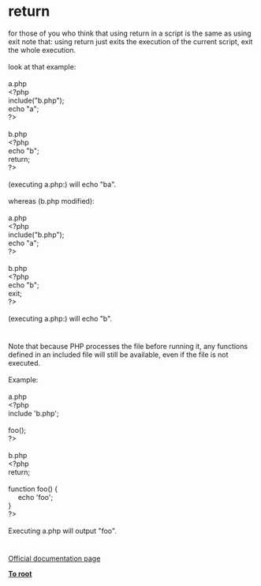# return




<div class="phpcode"><span class="html">
for those of you who think that using return in a script is the same as using exit note that: using return just exits the execution of the current script, exit the whole execution.<br><br>look at that example:<br><br>a.php<br><span class="default">&lt;?php<br></span><span class="keyword">include(</span><span class="string">&quot;b.php&quot;</span><span class="keyword">);<br>echo </span><span class="string">&quot;a&quot;</span><span class="keyword">;<br></span><span class="default">?&gt;<br></span><br>b.php<br><span class="default">&lt;?php<br></span><span class="keyword">echo </span><span class="string">&quot;b&quot;</span><span class="keyword">;<br>return;<br></span><span class="default">?&gt;<br></span><br>(executing a.php:) will echo &quot;ba&quot;.<br><br>whereas (b.php modified):<br><br>a.php<br><span class="default">&lt;?php<br></span><span class="keyword">include(</span><span class="string">&quot;b.php&quot;</span><span class="keyword">);<br>echo </span><span class="string">&quot;a&quot;</span><span class="keyword">;<br></span><span class="default">?&gt;<br></span><br>b.php<br><span class="default">&lt;?php<br></span><span class="keyword">echo </span><span class="string">&quot;b&quot;</span><span class="keyword">;<br>exit;<br></span><span class="default">?&gt;<br></span><br>(executing a.php:) will echo &quot;b&quot;.</span>
</div>
  

#


<div class="phpcode"><span class="html">
Note that because PHP processes the file before running it, any functions defined in an included file will still be available, even if the file is not executed.
<br>
<br>Example:
<br>
<br>a.php
<br><span class="default">&lt;?php
<br></span><span class="keyword">include </span><span class="string">&apos;b.php&apos;</span><span class="keyword">;
<br>
<br></span><span class="default">foo</span><span class="keyword">();
<br></span><span class="default">?&gt;
<br></span>
<br>b.php
<br><span class="default">&lt;?php
<br></span><span class="keyword">return;
<br>
<br>function </span><span class="default">foo</span><span class="keyword">() {
<br>&#xA0; &#xA0;&#xA0; echo </span><span class="string">&apos;foo&apos;</span><span class="keyword">;
<br>}
<br></span><span class="default">?&gt;
<br></span>
<br>Executing a.php will output &quot;foo&quot;.</span>
</div>
  

#

[Official documentation page](https://www.php.net/manual/en/function.return.php)

**[To root](/)**